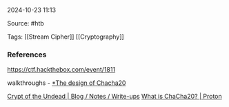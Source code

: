 
2024-10-23 11:13

Source: #htb 

Tags: [[Stream Cipher]] [[Cryptography]]





### References
https://ctf.hackthebox.com/event/1811

walkthroughs - 
[*The design of Chacha20](https://loup-vaillant.fr/tutorials/chacha20-design)

[Crypt of the Undead | Blog / Notes / Write-ups](https://arushs-notes.gitbook.io/blog/hack-the-boo-24/practice/reversing/crypt-of-the-undead)
[What is ChaCha20? | Proton](https://protonvpn.com/blog/chacha20)